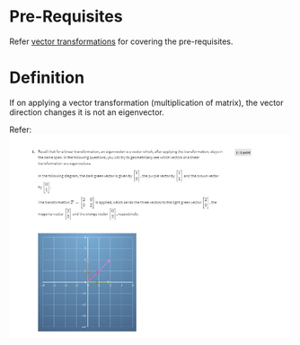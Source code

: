 # Pre-Requisites
Refer [vector transformations](https://github.com/tushar-gupta-1995/general-notes/blob/main/Linear%20Algrbra/Vector-Transformations.md) for covering the pre-requisites.


# Definition
If on applying a vector transformation (multiplication of matrix), the vector direction changes it is not an eigenvector.

Refer:
![eigen vector example](images/eigen_vector_example.JPG)

